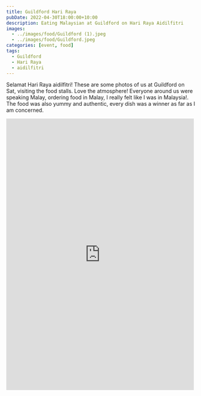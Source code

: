 ```yaml
---
title: Guildford Hari Raya
pubDate: 2022-04-30T18:00:00+10:00
description: Eating Malaysian at Guildford on Hari Raya Aidilfitri
images:
  - ../images/food/Guildford (1).jpeg
  - ../images/food/Guildford.jpeg
categories: [event, food]
tags:
  - Guildford
  - Hari Raya
  - aidilfitri
---
```


Selamat Hari Raya aidilfitri! These are some photos of us at Guildford on Sat, visiting the food stalls. Love the atmosphere! Everyone around us were speaking Malay, ordering food in Malay, I really felt like I was in Malaysia!. The food was also yummy and authentic, every dish was a winner as far as I am concerned.

<iframe src="https://www.facebook.com/plugins/post.php?href=https%3A%2F%2Fwww.facebook.com%2Fchris1.tham%2Fposts%2Fpfbid0QFyGvdbJs6ayGmCSYbxfqvga1Jw6jjAQBLJW9iu2Xvxw3GGCpwa8V1bYQqH1847kl&show_text=true&width=500" width="500" height="723" style="border:none;overflow:hidden" scrolling="no" frameborder="0" allowfullscreen="true" allow="autoplay; clipboard-write; encrypted-media; picture-in-picture; web-share"></iframe>
